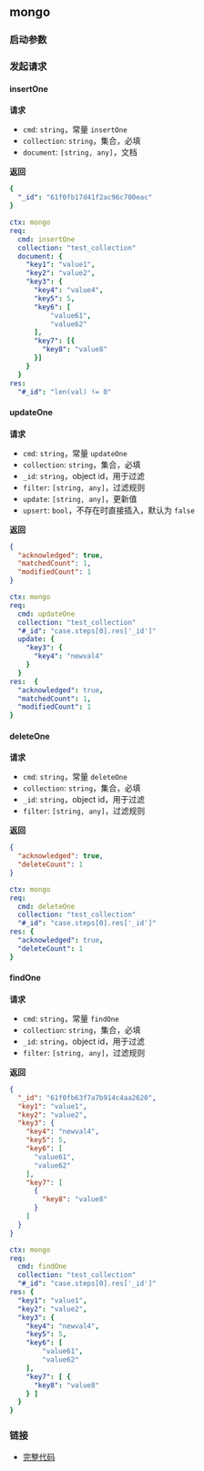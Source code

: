 ## mongo

### 启动参数

### 发起请求

#### insertOne

**请求**

- `cmd`: `string`，常量 `insertOne`
- `collection`: `string`，集合，必填
- `document`: `[string, any]`，文档

**返回**

```yaml
{
  "_id": "61f0fb17d41f2ac96c700eac"
}
```

```yaml
ctx: mongo
req:
  cmd: insertOne
  collection: "test_collection"
  document: {
    "key1": "value1",
    "key2": "value2",
    "key3": {
      "key4": "value4",
      "key5": 5,
      "key6": [
          "value61",
          "value62"
      ],
      "key7": [{
        "key8": "value8"
      }]
    }
  }
res:
  "#_id": "len(val) != 0"
```

#### updateOne

**请求**

- `cmd`: `string`，常量 `updateOne`
- `collection`: `string`，集合，必填
- `_id`: `string`，object id，用于过滤
- `filter`: `[string, any]`，过滤规则
- `update`: `[string, any]`，更新值
- `upsert`: `bool`，不存在时直接插入，默认为 `false`

**返回**

```json
{
  "acknowledged": true,
  "matchedCount": 1,
  "modifiedCount": 1
}
```

```yaml
ctx: mongo
req:
  cmd: updateOne
  collection: "test_collection"
  "#_id": "case.steps[0].res['_id']"
  update: {
    "key3": {
      "key4": "newval4"
    }
  }
res:  {
  "acknowledged": true,
  "matchedCount": 1,
  "modifiedCount": 1
}
```

#### deleteOne

**请求**

- `cmd`: `string`，常量 `deleteOne`
- `collection`: `string`，集合，必填
- `_id`: `string`，object id，用于过滤
- `filter`: `[string, any]`，过滤规则

**返回**

```json
{
  "acknowledged": true,
  "deleteCount": 1
}
```

```yaml
ctx: mongo
req:
  cmd: deleteOne
  collection: "test_collection"
  "#_id": "case.steps[0].res['_id']"
res: {
  "acknowledged": true,
  "deleteCount": 1
}
```

#### findOne

**请求**

- `cmd`: `string`，常量 `findOne`
- `collection`: `string`，集合，必填
- `_id`: `string`，object id，用于过滤
- `filter`: `[string, any]`，过滤规则

**返回**

```json
{
  "_id": "61f0fb63f7a7b914c4aa2620",
  "key1": "value1",
  "key2": "value2",
  "key3": {
    "key4": "newval4",
    "key5": 5,
    "key6": [
      "value61",
      "value62"
    ],
    "key7": [
      {
        "key8": "value8"
      }
    ]
  }
}
```

```yaml
ctx: mongo
req:
  cmd: findOne
  collection: "test_collection"
  "#_id": "case.steps[0].res['_id']"
res: {
  "key1": "value1",
  "key2": "value2",
  "key3": {
    "key4": "newval4",
    "key5": 5,
    "key6": [
        "value61",
        "value62"
    ],
    "key7": [ {
      "key8": "value8"
    } ]
  }
}
```

### 链接

- [完整代码](/ops/example-docs/driver/mongo/ctx.yaml)
